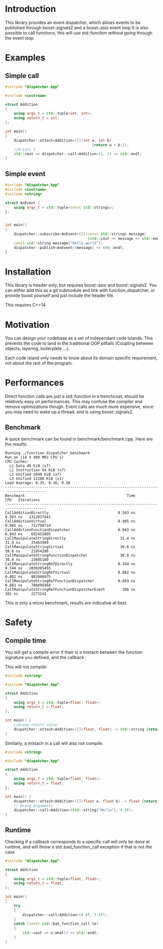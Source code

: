 # Introduction

This library provides an event dispatcher, which allows events to be published through boost::signals2 and a boost::asio event loop
It is also possible to call functions, this will use std::function without going through the event loop

# Examples

## Simple call

```c++
#include "dispatcher.hpp"

#include <iostream>

struct Addition
{
    using args_t = std::tuple<int, int>;
    using return_t = int;
};

int main()
{
    dispatcher::attach<Addition>([](int a, int b)
                                        {return a + b;});
    //Prints 5
    std::cout << dispatcher::call<Addition>(3, 2) << std::endl;
}
```

## Simple event

```c++
#include "dispatcher.hpp"
#include <iostream>
#include <string>

struct AnEvent {
    using args_t = std::tuple<const std::string&>;
};


int main()
{
    dispatcher::subscribe<AnEvent>([](const std::string& message)
                                      {std::cout << message << std::endl;});
    const std::string message{"Hello world"};
    dispatcher::publish<AnEvent>(message) << std::endl;
}
```

# Installation

This library is header only, but requires boost::asio and boost::signals2. You can either add this as a git submodule and link with function_dispatcher, or provide boost yourself and just include the header file.

This requires C++14 

# Motivation

You can design your codebase as a set of independant code islands. This prevents the code to land in the traditional OOP pitfalls (Coupling between objects, layering, boilerplate ...).

Each code island only needs to know about its domain specific requirement, not about the rest of the program. 

# Performances 

Direct function calls are just a std::function in a trenchcoat, should be relatively easy on performances. This may confuse the compiler and remove optimizations though.
Event calls are much more expensive, since you may need to wake up a thread, and is using boost::signals2.

## Benchmark

A quick benchmark can be found in benchmark/benchmark.cpp. Here are the results:

```
Running ./function_dispatcher_benchmark
Run on (14 X 400 MHz CPU s)
CPU Caches:
  L1 Data 48 KiB (x7)
  L1 Instruction 64 KiB (x7)
  L2 Unified 2048 KiB (x7)
  L3 Unified 12288 KiB (x1)
Load Average: 0.35, 0.36, 0.50
-----------------------------------------------------------------------------------------
Benchmark                                               Time             CPU   Iterations
-----------------------------------------------------------------------------------------
CallAdditionDirectly                                0.503 ns        0.503 ns   1312037441
CallAdditionVirtual                                 0.985 ns        0.985 ns    712798714
CallAdditionFunctionDispatcher                      0.943 ns        0.943 ns    692453805
CallManipulateStringDirectly                         31.4 ns         31.4 ns     25463989
CallManipulateStringVirtual                          30.6 ns         30.6 ns     21954286
CallManipulateStringFunctionDispatcher               30.0 ns         30.0 ns     23685180
CallManipulateStringRefDirectly                     0.344 ns        0.344 ns   2039205455
CallManipulateStringRefVirtual                      0.882 ns        0.882 ns    803946975
CallManipulateStringRefFunctionDispatcher           0.883 ns        0.883 ns    786699368
CallManipulateStringRefFunctionDispatcherEvent        306 ns          302 ns      2273141
``` 

This is only a micro benchmark, results are indicative at best. 

# Safety 

## Compile time

You will get a compile error if their is a mistach between the function signature you defined, and the callback :

This will not compile:
```c++
#include <string>

#include "dispatcher.hpp"

struct Addition
{
    using args_t = std::tuple<float, float>;
    using return_t = float;
};

int main() {
    //Wrong return value
    dispatcher::attach<Addition>([](float, float) -> std::string {return std::string{"Hello world"};});
}
``` 

Similarly, a mistach in a call will also not compile:

```c++
#include <string>

#include "dispatcher.hpp"

struct Addition
{
    using args_t = std::tuple<float, float>;
    using return_t = float;
};

int main() {
    dispatcher::attach<Addition>([](float a, float b) -> float {return a + b;});
    // Wrong arguments
    dispatcher::call<Addition>(std::string{"Hello"}, 4.0f);
}
``` 

## Runtime 

Checking if a callback corresponds to a specific call will only be done at runtime, and will throw a std::bad_function_call exception if that is not the case

```c++
#include "dispatcher.hpp"

struct Addition
{
    using args_t = std::tuple<float, float>;
    using return_t = float;
};

int main()
{
    try
    {
        dispatcher::call<Addition>(4.0f, 3.5f);
    }
    catch (const std::bad_function_call &e)
    {
        std::cout << e.what() << std::endl;
    }
}

```





